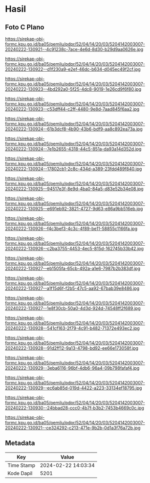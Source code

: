 # Hasil

## Foto C Plano

https://sirekap-obj-formc.kpu.go.id/ba05/pemilu/pdpr/52/04/14/20/03/5204142003007-20240222-130921--4c91238c-7ace-4e6d-8d30-b29d9aa0626e.jpg

https://sirekap-obj-formc.kpu.go.id/ba05/pemilu/pdpr/52/04/14/20/03/5204142003007-20240222-130922--d1f230a9-e2ef-46dc-b634-d045ec49f2cf.jpg

https://sirekap-obj-formc.kpu.go.id/ba05/pemilu/pdpr/52/04/14/20/03/5204142003007-20240222-130923--4bd292a0-5f25-4dc8-9019-1e26cd9f6f80.jpg

https://sirekap-obj-formc.kpu.go.id/ba05/pemilu/pdpr/52/04/14/20/03/5204142003007-20240222-130923--c53dff44-c2ff-4480-9e8d-7aad845f6aa2.jpg

https://sirekap-obj-formc.kpu.go.id/ba05/pemilu/pdpr/52/04/14/20/03/5204142003007-20240222-130924--61b3dcf8-4b90-43b6-bdf9-aa8c892ea73a.jpg

https://sirekap-obj-formc.kpu.go.id/ba05/pemilu/pdpr/52/04/14/20/03/5204142003007-20240222-130924--7e1b2655-4318-44c5-851a-da93a14d352d.jpg

https://sirekap-obj-formc.kpu.go.id/ba05/pemilu/pdpr/52/04/14/20/03/5204142003007-20240222-130924--17802cb1-2c8c-434d-a389-23fdd489f840.jpg

https://sirekap-obj-formc.kpu.go.id/ba05/pemilu/pdpr/52/04/14/20/03/5204142003007-20240222-130925--94517e3f-8e9d-4ba0-84a5-d83e52b34e08.jpg

https://sirekap-obj-formc.kpu.go.id/ba05/pemilu/pdpr/52/04/14/20/03/5204142003007-20240222-130925--e691eb92-3821-4727-9d63-e86a9bb516eb.jpg

https://sirekap-obj-formc.kpu.go.id/ba05/pemilu/pdpr/52/04/14/20/03/5204142003007-20240222-130926--f4c3bef3-4c3c-4f89-be11-58855c1166fa.jpg

https://sirekap-obj-formc.kpu.go.id/ba05/pemilu/pdpr/52/04/14/20/03/5204142003007-20240222-130926--c2ba3755-4453-4ec5-815d-162745b33b42.jpg

https://sirekap-obj-formc.kpu.go.id/ba05/pemilu/pdpr/52/04/14/20/03/5204142003007-20240222-130927--eb1505fa-65cb-492a-a1e6-7987b2b383df.jpg

https://sirekap-obj-formc.kpu.go.id/ba05/pemilu/pdpr/52/04/14/20/03/5204142003007-20240222-130927--a1f15d6f-f2b5-47c5-aa92-67bab39e8486.jpg

https://sirekap-obj-formc.kpu.go.id/ba05/pemilu/pdpr/52/04/14/20/03/5204142003007-20240222-130927--1e8f30cb-50a0-4d3d-924d-74548ff2f689.jpg

https://sirekap-obj-formc.kpu.go.id/ba05/pemilu/pdpr/52/04/14/20/03/5204142003007-20240222-130928--541cf163-2f79-4c91-b482-71372e493ec2.jpg

https://sirekap-obj-formc.kpu.go.id/ba05/pemilu/pdpr/52/04/14/20/03/5204142003007-20240222-130928--91d2ff12-9a13-4798-bd92-ee66e173058f.jpg

https://sirekap-obj-formc.kpu.go.id/ba05/pemilu/pdpr/52/04/14/20/03/5204142003007-20240222-130929--3eba6116-96bf-4db6-96a4-09b798fafaf4.jpg

https://sirekap-obj-formc.kpu.go.id/ba05/pemilu/pdpr/52/04/14/20/03/5204142003007-20240222-130929--ec6ab85d-019d-4422-a223-33134ef18795.jpg

https://sirekap-obj-formc.kpu.go.id/ba05/pemilu/pdpr/52/04/14/20/03/5204142003007-20240222-130930--24bbad28-ccc0-4b7f-b3b2-7453b4669c0c.jpg

https://sirekap-obj-formc.kpu.go.id/ba05/pemilu/pdpr/52/04/14/20/03/5204142003007-20240222-130921--ce324292-c213-471e-9b2b-0d1a3f76a72b.jpg


## Metadata

| Key        | Value               |
| ---------- | ------------------- |
| Time Stamp | 2024-02-22 14:03:34 |
| Kode Dapil | 5201                |



